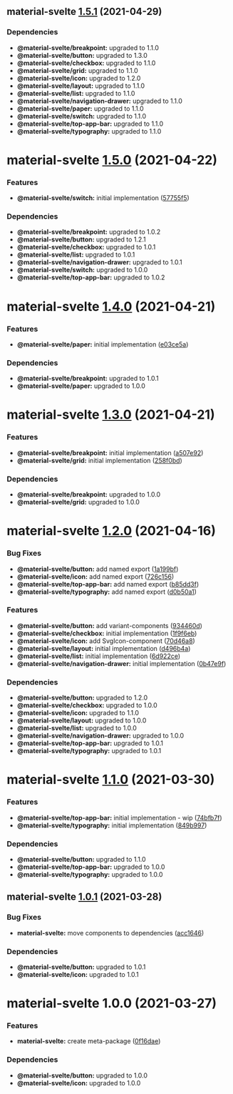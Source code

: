 ## material-svelte [1.5.1](https://github.com/material-svelte/material-svelte/compare/material-svelte@1.5.0...material-svelte@1.5.1) (2021-04-29)





### Dependencies

* **@material-svelte/breakpoint:** upgraded to 1.1.0
* **@material-svelte/button:** upgraded to 1.3.0
* **@material-svelte/checkbox:** upgraded to 1.1.0
* **@material-svelte/grid:** upgraded to 1.1.0
* **@material-svelte/icon:** upgraded to 1.2.0
* **@material-svelte/layout:** upgraded to 1.1.0
* **@material-svelte/list:** upgraded to 1.1.0
* **@material-svelte/navigation-drawer:** upgraded to 1.1.0
* **@material-svelte/paper:** upgraded to 1.1.0
* **@material-svelte/switch:** upgraded to 1.1.0
* **@material-svelte/top-app-bar:** upgraded to 1.1.0
* **@material-svelte/typography:** upgraded to 1.1.0

# material-svelte [1.5.0](https://github.com/material-svelte/material-svelte/compare/material-svelte@1.4.0...material-svelte@1.5.0) (2021-04-22)


### Features

* **@material-svelte/switch:** initial implementation ([57755f5](https://github.com/material-svelte/material-svelte/commit/57755f515e01e1ccc33bbf3fa209090ac2f5c247))





### Dependencies

* **@material-svelte/breakpoint:** upgraded to 1.0.2
* **@material-svelte/button:** upgraded to 1.2.1
* **@material-svelte/checkbox:** upgraded to 1.0.1
* **@material-svelte/list:** upgraded to 1.0.1
* **@material-svelte/navigation-drawer:** upgraded to 1.0.1
* **@material-svelte/switch:** upgraded to 1.0.0
* **@material-svelte/top-app-bar:** upgraded to 1.0.2

# material-svelte [1.4.0](https://github.com/material-svelte/material-svelte/compare/material-svelte@1.3.0...material-svelte@1.4.0) (2021-04-21)


### Features

* **@material-svelte/paper:** initial implementation ([e03ce5a](https://github.com/material-svelte/material-svelte/commit/e03ce5a2cb7ed6c947123db1e9bab8beb0b9cc07))





### Dependencies

* **@material-svelte/breakpoint:** upgraded to 1.0.1
* **@material-svelte/paper:** upgraded to 1.0.0

# material-svelte [1.3.0](https://github.com/material-svelte/material-svelte/compare/material-svelte@1.2.0...material-svelte@1.3.0) (2021-04-21)


### Features

* **@material-svelte/breakpoint:** initial implementation ([a507e92](https://github.com/material-svelte/material-svelte/commit/a507e92d1504d83d476c2538356ba4a6b119ad0a))
* **@material-svelte/grid:** initial implementation ([258f0bd](https://github.com/material-svelte/material-svelte/commit/258f0bdc72586765fd7a1bc90c543be08def144c))





### Dependencies

* **@material-svelte/breakpoint:** upgraded to 1.0.0
* **@material-svelte/grid:** upgraded to 1.0.0

# material-svelte [1.2.0](https://github.com/material-svelte/material-svelte/compare/material-svelte@1.1.0...material-svelte@1.2.0) (2021-04-16)


### Bug Fixes

* **@material-svelte/button:** add named export ([1a199bf](https://github.com/material-svelte/material-svelte/commit/1a199bf6e170978dedff211e4c0d6ada12ca075c))
* **@material-svelte/icon:** add named export ([726c156](https://github.com/material-svelte/material-svelte/commit/726c156c9ce611e18c93a501d4269cf5e07d202f))
* **@material-svelte/top-app-bar:** add named export ([b85dd3f](https://github.com/material-svelte/material-svelte/commit/b85dd3f7291bad6e5e84fe2fd034a2d49e683d42))
* **@material-svelte/typography:** add named export ([d0b50a1](https://github.com/material-svelte/material-svelte/commit/d0b50a10b2e7ee895456c701d86ab0fed7ce23da))


### Features

* **@material-svelte/button:** add variant-components ([934460d](https://github.com/material-svelte/material-svelte/commit/934460de324cfdc36923be5e62a6cb6de6c44aea))
* **@material-svelte/checkbox:** initial implementation ([1f9f6eb](https://github.com/material-svelte/material-svelte/commit/1f9f6eb271a33d19b2336a93af0b8235dbbf9c1f))
* **@material-svelte/icon:** add SvgIcon-component ([70d46a8](https://github.com/material-svelte/material-svelte/commit/70d46a82473089322ca9619bea09b0b68ad9db31))
* **@material-svelte/layout:** initial implementation ([d496b4a](https://github.com/material-svelte/material-svelte/commit/d496b4a7d955b8add7ab8ed31eafa9a1555d1e7b))
* **@material-svelte/list:** initial implementation ([6d922ce](https://github.com/material-svelte/material-svelte/commit/6d922ce4aa8e678a3882a29f9a4b4c85683a8cba))
* **@material-svelte/navigation-drawer:** initial implementation ([0b47e9f](https://github.com/material-svelte/material-svelte/commit/0b47e9f7c26f999ad53ca0e814e9fa8947b56a9c))





### Dependencies

* **@material-svelte/button:** upgraded to 1.2.0
* **@material-svelte/checkbox:** upgraded to 1.0.0
* **@material-svelte/icon:** upgraded to 1.1.0
* **@material-svelte/layout:** upgraded to 1.0.0
* **@material-svelte/list:** upgraded to 1.0.0
* **@material-svelte/navigation-drawer:** upgraded to 1.0.0
* **@material-svelte/top-app-bar:** upgraded to 1.0.1
* **@material-svelte/typography:** upgraded to 1.0.1

# material-svelte [1.1.0](https://github.com/material-svelte/material-svelte/compare/material-svelte@1.0.1...material-svelte@1.1.0) (2021-03-30)


### Features

* **@material-svelte/top-app-bar:** initial implementation - wip ([74bfb7f](https://github.com/material-svelte/material-svelte/commit/74bfb7f1b0bea469e9a8267e28731123116fc181))
* **@material-svelte/typography:** initial implementation ([849b997](https://github.com/material-svelte/material-svelte/commit/849b997babab2c9548ca4de1715cf79844669818))





### Dependencies

* **@material-svelte/button:** upgraded to 1.1.0
* **@material-svelte/top-app-bar:** upgraded to 1.0.0
* **@material-svelte/typography:** upgraded to 1.0.0

## material-svelte [1.0.1](https://github.com/material-svelte/material-svelte/compare/material-svelte@1.0.0...material-svelte@1.0.1) (2021-03-28)


### Bug Fixes

* **material-svelte:** move components to dependencies ([acc1646](https://github.com/material-svelte/material-svelte/commit/acc1646d55416981459fc431cd0b375f5a261a74))





### Dependencies

* **@material-svelte/button:** upgraded to 1.0.1
* **@material-svelte/icon:** upgraded to 1.0.1

# material-svelte 1.0.0 (2021-03-27)


### Features

* **material-svelte:** create meta-package ([0f16dae](https://github.com/material-svelte/material-svelte/commit/0f16daed246c484185835bb28abe26a0afd23a9a))





### Dependencies

* **@material-svelte/button:** upgraded to 1.0.0
* **@material-svelte/icon:** upgraded to 1.0.0
